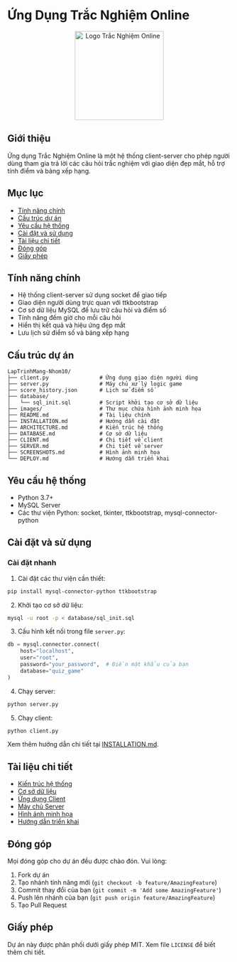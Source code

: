 # Ứng Dụng Trắc Nghiệm Online

<p align="center">
  <img src="images/logo.png" alt="Logo Trắc Nghiệm Online" width="200"/>
</p>

## Giới thiệu

Ứng dụng Trắc Nghiệm Online là một hệ thống client-server cho phép người dùng tham gia trả lời các câu hỏi trắc nghiệm với giao diện đẹp mắt, hỗ trợ tính điểm và bảng xếp hạng.

## Mục lục

- [Tính năng chính](#tính-năng-chính)
- [Cấu trúc dự án](#cấu-trúc-dự-án)
- [Yêu cầu hệ thống](#yêu-cầu-hệ-thống)
- [Cài đặt và sử dụng](#cài-đặt-và-sử-dụng)
- [Tài liệu chi tiết](#tài-liệu-chi-tiết)
- [Đóng góp](#đóng-góp)
- [Giấy phép](#giấy-phép)

## Tính năng chính

- Hệ thống client-server sử dụng socket để giao tiếp
- Giao diện người dùng trực quan với ttkbootstrap
- Cơ sở dữ liệu MySQL để lưu trữ câu hỏi và điểm số
- Tính năng đếm giờ cho mỗi câu hỏi
- Hiển thị kết quả và hiệu ứng đẹp mắt
- Lưu lịch sử điểm số và bảng xếp hạng

## Cấu trúc dự án

```
LapTrinhMang-Nhom10/
├── client.py                # Ứng dụng giao diện người dùng
├── server.py                # Máy chủ xử lý logic game
├── score_history.json       # Lịch sử điểm số
├── database/
│   └── sql_init.sql         # Script khởi tạo cơ sở dữ liệu
├── images/                  # Thư mục chứa hình ảnh minh họa
├── README.md                # Tài liệu chính
├── INSTALLATION.md          # Hướng dẫn cài đặt
├── ARCHITECTURE.md          # Kiến trúc hệ thống
├── DATABASE.md              # Cơ sở dữ liệu
├── CLIENT.md                # Chi tiết về client
├── SERVER.md                # Chi tiết về server
├── SCREENSHOTS.md           # Hình ảnh minh họa
└── DEPLOY.md                # Hướng dẫn triển khai
```

## Yêu cầu hệ thống

- Python 3.7+
- MySQL Server
- Các thư viện Python: socket, tkinter, ttkbootstrap, mysql-connector-python

## Cài đặt và sử dụng

### Cài đặt nhanh

1. Cài đặt các thư viện cần thiết:

```bash
pip install mysql-connector-python ttkbootstrap
```

2. Khởi tạo cơ sở dữ liệu:

```bash
mysql -u root -p < database/sql_init.sql
```

3. Cấu hình kết nối trong file `server.py`:

```python
db = mysql.connector.connect(
    host="localhost",
    user="root",
    password="your_password",  # Điền mật khẩu của bạn
    database="quiz_game"
)
```

4. Chạy server:

```bash
python server.py
```

5. Chạy client:

```bash
python client.py
```

Xem thêm hướng dẫn chi tiết tại [INSTALLATION.md](./INSTALLATION.md).

## Tài liệu chi tiết

- [Kiến trúc hệ thống](./ARCHITECTURE.md)
- [Cơ sở dữ liệu](./DATABASE.md)
- [Ứng dụng Client](./CLIENT.md)
- [Máy chủ Server](./SERVER.md)
- [Hình ảnh minh họa](./SCREENSHOTS.md)
- [Hướng dẫn triển khai](./DEPLOY.md)

## Đóng góp

Mọi đóng góp cho dự án đều được chào đón. Vui lòng:

1. Fork dự án
2. Tạo nhánh tính năng mới (`git checkout -b feature/AmazingFeature`)
3. Commit thay đổi của bạn (`git commit -m 'Add some AmazingFeature'`)
4. Push lên nhánh của bạn (`git push origin feature/AmazingFeature`)
5. Tạo Pull Request

## Giấy phép

Dự án này được phân phối dưới giấy phép MIT. Xem file `LICENSE` để biết thêm chi tiết.
